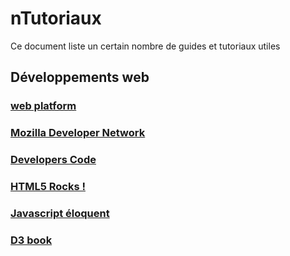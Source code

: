 # nTutoriaux

Ce document liste un certain nombre de guides et tutoriaux utiles

## Développements web

### [web platform](http://www.webplatform.org)

### [Mozilla Developer Network](https://developer.mozilla.org/fr/)

### [Developers Code](https://developers.google.com/?hl=fr)

### [HTML5 Rocks !](http://www.html5rocks.com/fr/)

### [Javascript éloquent](http://fr.eloquentjavascript.net)

### [D3 book](http://alignedleft.com/work/d3-book)
